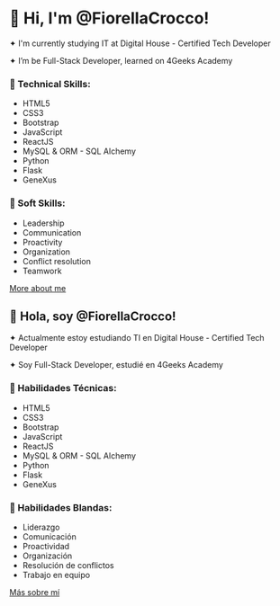 # **👋 Hi, I'm @FiorellaCrocco!**

  ✦ I'm currently studying IT at Digital House - Certified Tech Developer

  ✦ I’m be Full-Stack Developer, learned on 4Geeks Academy  


### 🚀 Technical Skills:

 * HTML5
 * CSS3
 * Bootstrap
 * JavaScript
 * ReactJS
 * MySQL & ORM - SQL Alchemy
 * Python
 * Flask
 * GeneXus
 
 
 ### 🚀 Soft Skills:
 
 * Leadership
 * Communication
 * Proactivity
 * Organization
 * Conflict resolution
 * Teamwork
 
 [More about me](https://fiorellacrocco.github.io/CV/index.html)
 
 ## **👋 Hola, soy @FiorellaCrocco!**
  
  ✦ Actualmente estoy estudiando TI en Digital House - Certified Tech Developer

  ✦ Soy Full-Stack Developer, estudié en 4Geeks Academy

 
### 🚀 Habilidades Técnicas: 

 * HTML5
 * CSS3
 * Bootstrap
 * JavaScript
 * ReactJS
 * MySQL & ORM - SQL Alchemy
 * Python
 * Flask
 * GeneXus
 
 
### 🚀 Habilidades Blandas: 

 * Liderazgo
 * Comunicación
 * Proactividad
 * Organización
 * Resolución de conflictos
 * Trabajo en equipo

[Más sobre mí](https://fiorellacrocco.github.io/CV/index.html)
